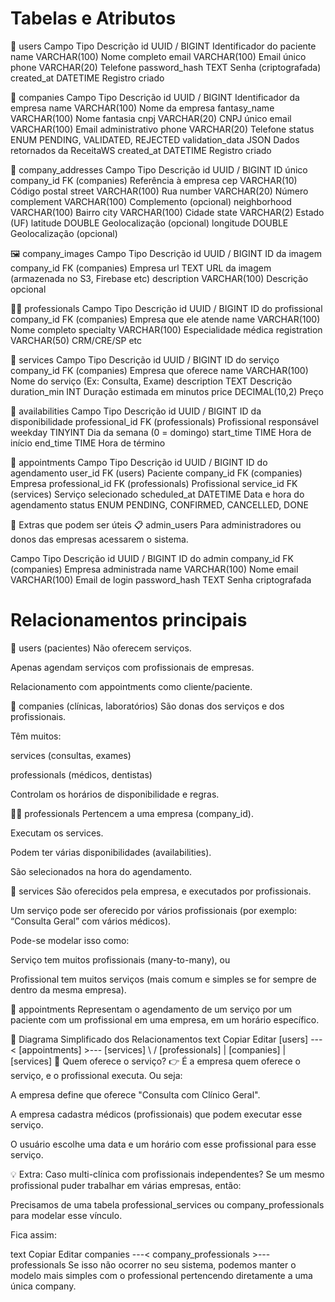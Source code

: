 # Tabelas e Atributos
🧑 users
Campo	Tipo	Descrição
id	UUID / BIGINT	Identificador do paciente
name	VARCHAR(100)	Nome completo
email	VARCHAR(100)	Email único
phone	VARCHAR(20)	Telefone
password_hash	TEXT	Senha (criptografada)
created_at	DATETIME	Registro criado

🏥 companies
Campo	Tipo	Descrição
id	UUID / BIGINT	Identificador da empresa
name	VARCHAR(100)	Nome da empresa
fantasy_name	VARCHAR(100)	Nome fantasia
cnpj	VARCHAR(20)	CNPJ único
email	VARCHAR(100)	Email administrativo
phone	VARCHAR(20)	Telefone
status	ENUM	PENDING, VALIDATED, REJECTED
validation_data	JSON	Dados retornados da ReceitaWS
created_at	DATETIME	Registro criado

🧭 company_addresses
Campo	Tipo	Descrição
id	UUID / BIGINT	ID único
company_id	FK (companies)	Referência à empresa
cep	VARCHAR(10)	Código postal
street	VARCHAR(100)	Rua
number	VARCHAR(20)	Número
complement	VARCHAR(100)	Complemento (opcional)
neighborhood	VARCHAR(100)	Bairro
city	VARCHAR(100)	Cidade
state	VARCHAR(2)	Estado (UF)
latitude	DOUBLE	Geolocalização (opcional)
longitude	DOUBLE	Geolocalização (opcional)

🖼️ company_images
Campo	Tipo	Descrição
id	UUID / BIGINT	ID da imagem
company_id	FK (companies)	Empresa
url	TEXT	URL da imagem (armazenada no S3, Firebase etc)
description	VARCHAR(100)	Descrição opcional

👨‍⚕️ professionals
Campo	Tipo	Descrição
id	UUID / BIGINT	ID do profissional
company_id	FK (companies)	Empresa que ele atende
name	VARCHAR(100)	Nome completo
specialty	VARCHAR(100)	Especialidade médica
registration	VARCHAR(50)	CRM/CRE/SP etc

🧰 services
Campo	Tipo	Descrição
id	UUID / BIGINT	ID do serviço
company_id	FK (companies)	Empresa que oferece
name	VARCHAR(100)	Nome do serviço (Ex: Consulta, Exame)
description	TEXT	Descrição
duration_min	INT	Duração estimada em minutos
price	DECIMAL(10,2)	Preço

📆 availabilities
Campo	Tipo	Descrição
id	UUID / BIGINT	ID da disponibilidade
professional_id	FK (professionals)	Profissional responsável
weekday	TINYINT	Dia da semana (0 = domingo)
start_time	TIME	Hora de início
end_time	TIME	Hora de término

📅 appointments
Campo	Tipo	Descrição
id	UUID / BIGINT	ID do agendamento
user_id	FK (users)	Paciente
company_id	FK (companies)	Empresa
professional_id	FK (professionals)	Profissional
service_id	FK (services)	Serviço selecionado
scheduled_at	DATETIME	Data e hora do agendamento
status	ENUM	PENDING, CONFIRMED, CANCELLED, DONE

🔐 Extras que podem ser úteis
📋 admin_users
Para administradores ou donos das empresas acessarem o sistema.

Campo	Tipo	Descrição
id	UUID / BIGINT	ID do admin
company_id	FK (companies)	Empresa administrada
name	VARCHAR(100)	Nome
email	VARCHAR(100)	Email de login
password_hash	TEXT	Senha criptografada


# Relacionamentos principais
👤 users (pacientes)
Não oferecem serviços.

Apenas agendam serviços com profissionais de empresas.

Relacionamento com appointments como cliente/paciente.

🏥 companies (clínicas, laboratórios)
São donas dos serviços e dos profissionais.

Têm muitos:

services (consultas, exames)

professionals (médicos, dentistas)

Controlam os horários de disponibilidade e regras.

👨‍⚕️ professionals
Pertencem a uma empresa (company_id).

Executam os services.

Podem ter várias disponibilidades (availabilities).

São selecionados na hora do agendamento.

🧰 services
São oferecidos pela empresa, e executados por profissionais.

Um serviço pode ser oferecido por vários profissionais (por exemplo: “Consulta Geral” com vários médicos).

Pode-se modelar isso como:

Serviço tem muitos profissionais (many-to-many), ou

Profissional tem muitos serviços (mais comum e simples se for sempre de dentro da mesma empresa).

📅 appointments
Representam o agendamento de um serviço por um paciente com um profissional em uma empresa, em um horário específico.

🔄 Diagrama Simplificado dos Relacionamentos
text
Copiar
Editar
[users] ---< [appointments] >--- [services]
                           \       /
                        [professionals]
                              |
                         [companies]
                              |
                        [services]
🧠 Quem oferece o serviço?
👉 É a empresa quem oferece o serviço, e o profissional executa.
Ou seja:

A empresa define que oferece "Consulta com Clínico Geral".

A empresa cadastra médicos (profissionais) que podem executar esse serviço.

O usuário escolhe uma data e um horário com esse profissional para esse serviço.

💡 Extra: Caso multi-clínica com profissionais independentes?
Se um mesmo profissional puder trabalhar em várias empresas, então:

Precisamos de uma tabela professional_services ou company_professionals para modelar esse vínculo.

Fica assim:

text
Copiar
Editar
companies ---< company_professionals >--- professionals
Se isso não ocorrer no seu sistema, podemos manter o modelo mais simples com o professional pertencendo diretamente a uma única company.

